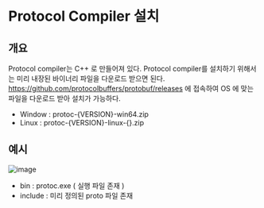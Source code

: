 # Protocol Compiler 설치 



## 개요

Protocol compiler는 C++ 로 만들어져 있다. Protocol compiler를 설치하기 위해서는 미리 내장된 바이너리 파일을 다운로드 받으면 된다.  https://github.com/protocolbuffers/protobuf/releases 에 접속하여 OS 에 맞는 파일을 다운로드 받아 설치가 가능하다.

- Window : protoc-{VERSION}-win64.zip
- Linux : protoc-{VERSION}-linux-{}.zip



## 예시

![image](https://user-images.githubusercontent.com/12541721/167751904-49de969b-bb3a-4317-9e0f-5213ca89cf01.png)

- bin : protoc.exe ( 실행 파일 존재 )
- include : 미리 정의된 proto 파일 존재 





